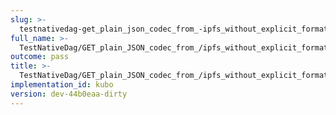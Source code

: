 ```yaml
---
slug: >-
  testnativedag-get_plain_json_codec_from_-ipfs_without_explicit_format_returns_the_same_payload_as_the_raw_block
full_name: >-
  TestNativeDag/GET_plain_JSON_codec_from_/ipfs_without_explicit_format_returns_the_same_payload_as_the_raw_block
outcome: pass
title: >-
  TestNativeDag/GET_plain_JSON_codec_from_/ipfs_without_explicit_format_returns_the_same_payload_as_the_raw_block
implementation_id: kubo
version: dev-44b0eaa-dirty
---
```


